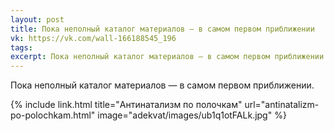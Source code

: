 ```yaml
---
layout: post
title: Пока неполный каталог материалов — в самом первом приближении
vk: https://vk.com/wall-166188545_196
tags: 
excerpt: Пока неполный каталог материалов — в самом первом приближении.
---
```

Пока неполный каталог материалов — в самом первом приближении.

{% include link.html title="Антинатализм по полочкам" url="antinatalizm-po-polochkam.html" image="adekvat/images/ub1q1otFALk.jpg" %}